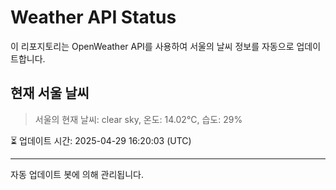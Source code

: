 
# Weather API Status

이 리포지토리는 OpenWeather API를 사용하여 서울의 날씨 정보를 자동으로 업데이트합니다.

## 현재 서울 날씨
> 서울의 현재 날씨: clear sky, 온도: 14.02°C, 습도: 29%

⏳ 업데이트 시간: 2025-04-29 16:20:03 (UTC)

---
자동 업데이트 봇에 의해 관리됩니다.
